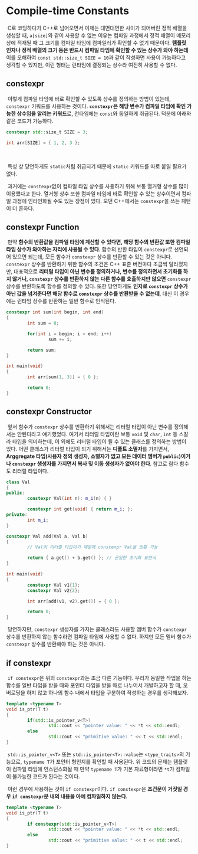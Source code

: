 # Compile-time Constants

&nbsp;C로 코딩하다가 C++로 넘어오면서 이제는 대면대면한 사이가 되어버린 정적 배열을 생성할 때, `a[size]`와 같이 사용할 수 없는 이유는 컴파일 과정에서 정적 배열이 메모리 상에 적재될 때 그 크기를 컴파일 타임에 컴파일러가 확인할 수 없기 때문이다. **템플릿 인자나 정적 배열의 크기 등은 반드시 컴파일 타임에 확인할 수 있는 상수가 와야 하는데** 이를 오해하여 `const std::size_t SIZE = 10`과 같이 작성하면 사용이 가능하다고 생각할 수 있지만, 이런 형태는 런타임에 결정되는 상수라 여전히 사용할 수 없다.


## constexpr

&nbsp;이렇게 컴파일 타임에 바로 확인할 수 있도록 상수를 정의하는 방법이 있는데, `constexpr` 키워드를 사용하는 것이다. **`constexpr`은 해당 변수가 컴파일 타임에 확인 가능한 상수임을 알리는 키워드**로, 런타임에는 `const`와 동일하게 취급된다. 덕분에 아래와 같은 코드가 가능하다.

```C++
constexpr std::size_t SIZE = 3;

int arr[SIZE] = { 1, 2, 3 };
```
<br>

&nbsp;특성 상 당연하게도 `static`처럼 취급되기 때문에 `static` 키워드를 따로 붙일 필요가 없다.


&nbsp;과거에는 `constexpr`없이 컴파일 타임 상수를 사용하기 위해 보통 열거형 상수를 많이 이용했다고 한다. 열거형 상수 또한 컴파일 타임에 바로 확인할 수 있는 상수이면서 컴파일 과정에 인라인화될 수도 있는 장점이 있다. 모던 C++에서는 `constexpr`을 쓰는 패턴이 더 흔하다.


## constexpr Function

&nbsp;만약 **함수의 반환값을 컴파일 타임에 계산할 수 있다면, 해당 함수의 반환값 또한 컴파일 타임 상수가 와야하는 자리에 사용될 수 있다**. 함수의 반환 타입이 `constexpr`로 선언되어 있으면 되는데, 모든 함수가 `constexpr` 상수를 반환할 수 있는 것은 아니다. `constexpr` 상수를 반환하기 위한 함수의 조건은 C++ 표준 버전마다 조금씩 달라졌지만, 대표적으로 **리터럴 타입이 아닌 변수를 정의하거나, 변수를 정의하면서 초기화를 하지 않거나, `constexpr` 상수를 반환하지 않는 다른 함수를 호출하지만 않으면** `constexpr` 상수를 반환하도록 함수를 정의할 수 있다. 또한 당연하게도 **인자로 `constexpr` 상수가 아닌 값을 넘겨준다면 해당 함수로 `constexpr` 상수를 반환받을 수 없는데**, 대신 이 경우에는 런타임 상수를 반환하는 일반 함수로 인식된다.

```C++
constexpr int sum(int begin, int end)
{
        int sum = 0;

        for(int i = begin; i < end; i++)
                sum += i;

        return sum;
}

int main(void)
{
        int arr[sum(1, 3)] = { 0 };

        return 0;
}
```


## constexpr Constructor

&nbsp;앞서 함수가 `constexpr` 상수를 반환하기 위해서는 리터럴 타입이 아닌 변수를 정의해서는 안된다라고 얘기했었다. 여기서 리터럴 타입이란 보통 `void` 및 `char`, `int` 등 스칼라 타입을 의미하는데, 이 외에도 리터럴 타입이 될 수 있는 클래스를 정의하는 방법이 있다. 어떤 클래스가 리터럴 타입이 되기 위해서는 **디폴트 소멸자**를 가지면서, **Arggregate 타입(사용자 정의 생성자, 소멸자가 없고 모든 데이터 멤버가 `public`)이거나 `constexpr` 생성자를 가지면서 복사 및 이동 생성자가 없어야 한다**. 참고로 람다 함수도 리터럴 타입이다.

```C++
class Val
{
public:
        constexpr Val(int n): m_i(n) { }

        constexpr int get(void) { return m_i; };
private:
        int m_i;
}

constexpr Val add(Val a, Val b)
{
        // Val이 리터럴 타입이기 때문에 constexpr Val을 반환 가능

        return { a.get() + b.get() }; // 균일한 초기화 표현식
}

int main(void)
{
        constexpr Val v1{1};
        constexpr Val v2{2};

        int arr[add(v1, v2).get()] = { 0 };

        return 0;
}
```

&nbsp;당연하지만, `constexpr` 생성자를 가지는 클래스라도 사용할 멤버 함수가 `constexpr` 상수를 반환하지 않는 함수라면 컴파일 타임에 사용할 수 없다. 하지만 모든 멤버 함수가 `constexpr` 상수를 반환해야 하는 것은 아니다.


## if constexpr

&nbsp;`if constexpr`은 위의 `constexpr`과는 조금 다른 기능이다. 우리가 동일한 작업을 하는 함수를 일반 타입을 받을 때와 포인터 타입을 받을 때로 나누어서 개발하고자 할 때, 오버로딩을 하지 않고 하나의 함수 내에서 타입을 구분하여 작성하는 경우를 생각해보자.

```C++
template <typename T>
void is_ptr(T t)
{
        if(std::is_pointer_v<T>)
                std::cout << "pointer value: " << *t << std::endl;
        else
                std::cout << "primitive value: " << t << std::endl;
}
```

&nbsp;`std::is_pointer_v<T>` 또는 `std::is_pointer<T>::value`는 `<type_traits>`의 기능으로, `typename T`가 포인터 형인지를 확인할 때 사용된다. 위 코드의 문제는 템플릿이 컴파일 타임에 인스턴스화될 때 만약 `typename T`가 기본 자료형이라면 `*t`가 컴파일이 불가능한 코드가 된다는 것이다.


&nbsp;이런 경우에 사용하는 것이 `if constexpr`이다. `if constexpr`은 **조건문이 거짓일 경우 `if constexpr`문 내의 내용을 아예 컴파일하지 않는다**.

```C++
template <typename T>
void is_ptr(T t)
{
        if constexpr(std::is_pointer_v<T>)
                std::cout << "pointer value: " << *t << std::endl;
        else
                std::cout << "primitive value: " << t << std::endl;
}
```
